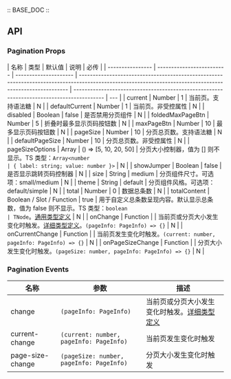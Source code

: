 :: BASE_DOC ::

## API

### Pagination Props

| 名称             | 类型                      | 默认值                | 说明                                                                                                                                                     | 必传                                                                                      |
| ---------------- | ------------------------- | --------------------- | -------------------------------------------------------------------------------------------------------------------------------------------------------- | ----------------------------------------------------------------------------------------- | --- |
| current          | Number                    | 1                     | 当前页。支持语法糖                                                                                                                                       | N                                                                                         |
| defaultCurrent   | Number                    | 1                     | 当前页。非受控属性                                                                                                                                       | N                                                                                         |
| disabled         | Boolean                   | false                 | 是否禁用分页组件                                                                                                                                         | N                                                                                         |
| foldedMaxPageBtn | Number                    | 5                     | 折叠时最多显示页码按钮数                                                                                                                                 | N                                                                                         |
| maxPageBtn       | Number                    | 10                    | 最多显示页码按钮数                                                                                                                                       | N                                                                                         |
| pageSize         | Number                    | 10                    | 分页总页数。支持语法糖                                                                                                                                   | N                                                                                         |
| defaultPageSize  | Number                    | 10                    | 分页总页数。非受控属性                                                                                                                                   | N                                                                                         |
| pageSizeOptions  | Array                     | () => [5, 10, 20, 50] | 分页大小控制器，值为 [] 则不显示。TS 类型：`Array<number                                                                                                 | { label: string; value: number }>`                                                        | N   |
| showJumper       | Boolean                   | false                 | 是否显示跳转页码控制器                                                                                                                                   | N                                                                                         |
| size             | String                    | medium                | 分页组件尺寸。可选项：small/medium                                                                                                                       | N                                                                                         |
| theme            | String                    | default               | 分页组件风格。可选项：default/simple                                                                                                                     | N                                                                                         |
| total            | Number                    | 0                     | 数据总条数                                                                                                                                               | N                                                                                         |
| totalContent     | Boolean / Slot / Function | true                  | 用于自定义总条数呈现内容。默认显示总条数，值为 false 则不显示。TS 类型：`boolean                                                                         | TNode`。[通用类型定义](https://github.com/Tencent/tdesign-vue/blob/develop/src/common.ts) | N   |
| onChange         | Function                  |                       | 当前页或分页大小发生变化时触发。[详细类型定义](https://github.com/Tencent/tdesign-vue/tree/develop/src/pagination/type.ts)。`(pageInfo: PageInfo) => {}` | N                                                                                         |
| onCurrentChange  | Function                  |                       | 当前页发生变化时触发。`(current: number, pageInfo: PageInfo) => {}`                                                                                      | N                                                                                         |
| onPageSizeChange | Function                  |                       | 分页大小发生变化时触发。`(pageSize: number, pageInfo: PageInfo) => {}`                                                                                   | N                                                                                         |

### Pagination Events

| 名称             | 参数                                     | 描述                                                                                                                       |
| ---------------- | ---------------------------------------- | -------------------------------------------------------------------------------------------------------------------------- |
| change           | `(pageInfo: PageInfo)`                   | 当前页或分页大小发生变化时触发。[详细类型定义](https://github.com/Tencent/tdesign-vue/tree/develop/src/pagination/type.ts) |
| current-change   | `(current: number, pageInfo: PageInfo)`  | 当前页发生变化时触发                                                                                                       |
| page-size-change | `(pageSize: number, pageInfo: PageInfo)` | 分页大小发生变化时触发                                                                                                     |

